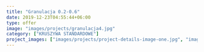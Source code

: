 ```yaml
---
title: "Granulacja 0.2-0.6"
date: 2019-12-23T04:55:44+06:00
type: offer
image: "images/projects/granulacja4.jpg"
category: ["KRUSZYWA STANDARDOWE"]
project_images: ["images/projects/project-details-image-one.jpg", "images/projects/project-details-image-two.jpg"]
---
```

